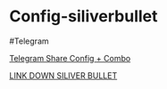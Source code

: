 # Config-siliverbullet

#Telegram

[Telegram Share Config + Combo](https://t.me/datamailofworld)

[LINK DOWN SILIVER BULLET](https://github.com/silverbulletmd/silverbullet)
